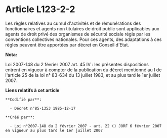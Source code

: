 # Article L123-2-2

Les règles relatives au cumul d'activités et de rémunérations des fonctionnaires et agents non titulaires de droit public
sont applicables aux agents de droit privé des organismes de sécurité sociale régis par les conventions collectives
nationales. Pour ces agents, des adaptations à ces règles peuvent être apportées par décret en Conseil d'Etat.

**Nota:**

Loi 2007-148 du 2 février 2007 art. 45 IV : les présentes dispositions entrent en vigueur à compter de la publication du
décret mentionné au I de l'article 25 de la loi n° 83-634 du 13 juillet 1983, et au plus tard le 1er juillet 2007.

**Liens relatifs à cet article**

	**Codifié par**:

	  - Décret n°85-1353 1985-12-17

	**Créé par**:

	  - Loi n°2007-148 du 2 février 2007 - art. 22 () JORF 6 février 2007 en vigueur au plus tard le 1er juillet 2007
